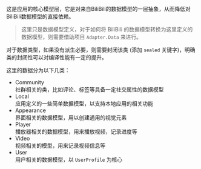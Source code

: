 ﻿这是应用的核心模型层，它是对来自BiliBili的数据模型的一层抽象，从而降低对BiliBili数据模型的直接依赖。

> 这里只是数据模型定义，对于如何将 BiliBili 的数据模型转换为这里定义的数据模型，则需要借助项目 `Adapter.Data` 来进行。

对于数据类型，如果没有派生必要，则需要封闭该类 (添加 `sealed` 关键字)，明确类的封闭性可以对编译性能有一定的提升。

这里的数据分为以下几类：

- Community  
    社群相关的类，比如评论、标签等具备一定社交属性的数据模型
- Local  
    应用定义的一些简单数据模型，以支持本地应用的相关功能
- Appearance  
    界面相关的数据模型，用以创建通用的视觉元素
- Player  
    播放器相关的数据模型，用来播放视频，记录进度等
- Video  
    视频相关的模型，用来记录视频信息等
- User  
    用户相关的数据模型，以 `UserProfile` 为核心
